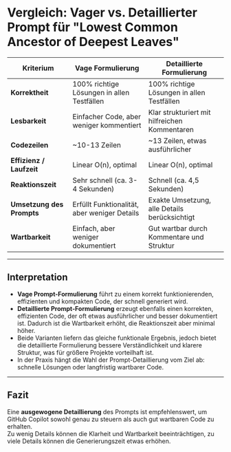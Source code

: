 # Vergleich: Vager vs. Detaillierter Prompt für "Lowest Common Ancestor of Deepest Leaves"

| Kriterium                 | Vage Formulierung                              | Detaillierte Formulierung                       |
|---------------------------|------------------------------------------------|------------------------------------------------|
| **Korrektheit**           | 100% richtige Lösungen in allen Testfällen    | 100% richtige Lösungen in allen Testfällen      |
| **Lesbarkeit**            | Einfacher Code, aber weniger kommentiert      | Klar strukturiert mit hilfreichen Kommentaren   |
| **Codezeilen**            | ~10-13 Zeilen                                 | ~13 Zeilen, etwas ausführlicher                  |
| **Effizienz / Laufzeit**  | Linear O(n), optimal                           | Linear O(n), optimal                              |
| **Reaktionszeit**         | Sehr schnell (ca. 3-4 Sekunden)                | Schnell (ca. 4,5 Sekunden)                        |
| **Umsetzung des Prompts** | Erfüllt Funktionalität, aber weniger Details  | Exakte Umsetzung, alle Details berücksichtigt    |
| **Wartbarkeit**           | Einfach, aber weniger dokumentiert             | Gut wartbar durch Kommentare und Struktur       |

---

## Interpretation

- **Vage Prompt-Formulierung** führt zu einem korrekt funktionierenden, effizienten und kompakten Code, der schnell generiert wird.  
- **Detaillierte Prompt-Formulierung** erzeugt ebenfalls einen korrekten, effizienten Code, der oft etwas ausführlicher und besser dokumentiert ist. Dadurch ist die Wartbarkeit erhöht, die Reaktionszeit aber minimal höher.  
- Beide Varianten liefern das gleiche funktionale Ergebnis, jedoch bietet die detaillierte Formulierung bessere Verständlichkeit und klarere Struktur, was für größere Projekte vorteilhaft ist.  
- In der Praxis hängt die Wahl der Prompt-Detaillierung vom Ziel ab: schnelle Lösungen oder langfristig wartbarer Code.

---

## Fazit

Eine **ausgewogene Detaillierung** des Prompts ist empfehlenswert, um GitHub Copilot sowohl genau zu steuern als auch gut wartbaren Code zu erhalten.  
Zu wenig Details können die Klarheit und Wartbarkeit beeinträchtigen, zu viele Details können die Generierungszeit etwas erhöhen.

